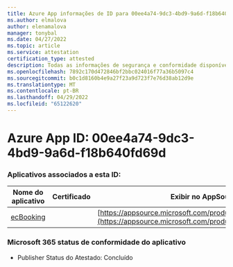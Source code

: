 ```yaml
---
title: Azure App informações de ID para 00ee4a74-9dc3-4bd9-9a6d-f18b640fd69d
ms.author: elmalova
author: elenamalova
manager: tonybal
ms.date: 04/27/2022
ms.topic: article
ms.service: attestation
certification_type: attested
description: Todas as informações de segurança e conformidade disponíveis para 00ee4a74-9dc3-4bd9-9a6d-f18b640fd69d.
ms.openlocfilehash: 7892c170d472846bf2bbc024016f77a36b5097c4
ms.sourcegitcommit: b0c1d8160b4e9a27f23a9d723f7e76d38ab12d9e
ms.translationtype: MT
ms.contentlocale: pt-BR
ms.lasthandoff: 04/29/2022
ms.locfileid: "65122620"
---
```

# <a name="azure-app-id-00ee4a74-9dc3-4bd9-9a6d-f18b640fd69d"></a>Azure App ID: 00ee4a74-9dc3-4bd9-9a6d-f18b640fd69d


### <a name="apps-associated-with-this-id"></a>Aplicativos associados a esta ID:
| **Nome do aplicativo** | **Certificado** | **Exibir no AppSource** |
|--------------|---------------|-----------------------|
| [ecBooking](../forward/WA200002096.md) |  | [https://appsource.microsoft.com/product/office/WA200002096](https://appsource.microsoft.com/product/office/WA200002096) |

### <a name="microsoft-365-app-compliance-status"></a>Microsoft 365 status de conformidade do aplicativo
- Publisher Status do Atestado: Concluído
